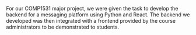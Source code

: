 For our COMP1531 major project, we were given the task to develop the backend for a messaging platform using Python and React. The backend we developed was then integrated with a frontend provided by the course administrators to be demonstrated to students.



